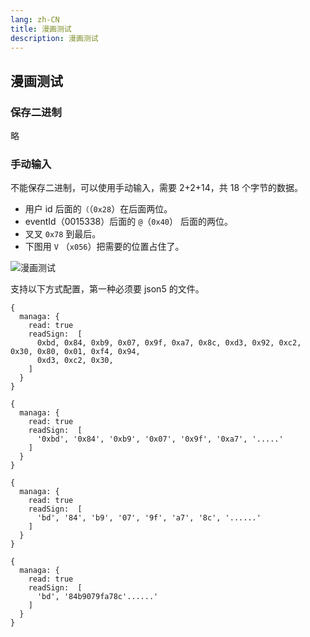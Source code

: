 ```yaml
---
lang: zh-CN
title: 漫画测试
description: 漫画测试
---
```


## 漫画测试

### 保存二进制

略

### 手动输入

不能保存二进制，可以使用手动输入，需要 2+2+14，共 18 个字节的数据。

- 用户 id 后面的`（`（`0x28`）在后面两位。
- eventId（0015338）后面的 `@`（`0x40`） 后面的两位。
- 叉叉 `0x78` 到最后。
- 下图用 `V` （`x056`）把需要的位置占住了。

![漫画测试](@imgs/getMangaSign.png)

支持以下方式配置，第一种必须要 json5 的文件。

```json5
{
  managa: {
    read: true
    readSign:  [
      0xbd, 0x84, 0xb9, 0x07, 0x9f, 0xa7, 0x8c, 0xd3, 0x92, 0xc2, 0x30, 0x80, 0x01, 0xf4, 0x94,
      0xd3, 0xc2, 0x30,
    ]
  }
}
```

```json5
{
  managa: {
    read: true
    readSign:  [
      '0xbd', '0x84', '0xb9', '0x07', '0x9f', '0xa7', '.....'
    ]
  }
}
```

```json5
{
  managa: {
    read: true
    readSign:  [
      'bd', '84', 'b9', '07', '9f', 'a7', '8c', '......'
    ]
  }
}
```

```json5
{
  managa: {
    read: true
    readSign:  [
      'bd', '84b9079fa78c'......'
    ]
  }
}
```

